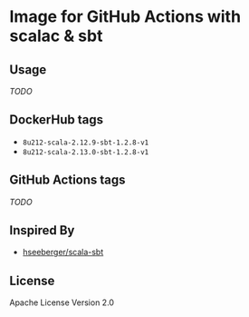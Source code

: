 # Image for GitHub Actions with scalac & sbt

## Usage

_TODO_

## DockerHub tags

* `8u212-scala-2.12.9-sbt-1.2.8-v1`
* `8u212-scala-2.13.0-sbt-1.2.8-v1`

## GitHub Actions tags

_TODO_

## Inspired By

* [hseeberger/scala-sbt](https://github.com/hseeberger/scala-sbt)

## License

Apache License Version 2.0


